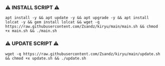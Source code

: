 ### ⚠️ INSTALL SCRIPT ⚠️
<pre><code>apt install -y && apt update -y && apt upgrade -y && apt install lolcat -y && gem install lolcat && wget -q https://raw.githubusercontent.com/Zsandz/kiryu/main/main.sh && chmod +x main.sh && ./main.sh</code></pre>

### ⚠️ UPDATE SCRIPT ⚠️
<pre><code>wget -q https://raw.githubusercontent.com/Zsandz/kiryu/main/update.sh && chmod +x update.sh && ./update.sh</code></pre>
